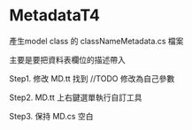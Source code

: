 # MetadataT4
產生model  class 的  classNameMetadata.cs 檔案

主要是要把資料表欄位的描述帶入

Step1.  修改 MD.tt   找到 //TODO  修改為自己參數

Step2.  MD.tt 上右鍵選單執行自訂工具

Step3.  保持 MD.cs    空白

